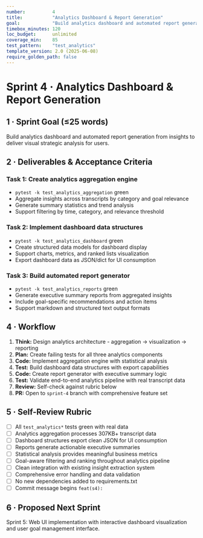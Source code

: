 ```yaml
---
number:          4
title:           "Analytics Dashboard & Report Generation"
goal:            "Build analytics dashboard and automated report generation from insights"
timebox_minutes: 120
loc_budget:      unlimited
coverage_min:    85
test_pattern:    "test_analytics"
template_version: 2.0 (2025-06-08)
require_golden_path: false
---
```


# Sprint 4 · Analytics Dashboard & Report Generation

## **1 · Sprint Goal (≤25 words)**

Build analytics dashboard and automated report generation from insights to deliver visual strategic analysis for users.

## **2 · Deliverables & Acceptance Criteria**

### Task 1: Create analytics aggregation engine
- `pytest -k test_analytics_aggregation` green
- Aggregate insights across transcripts by category and goal relevance
- Generate summary statistics and trend analysis
- Support filtering by time, category, and relevance threshold

### Task 2: Implement dashboard data structures  
- `pytest -k test_analytics_dashboard` green
- Create structured data models for dashboard display
- Support charts, metrics, and ranked lists visualization
- Export dashboard data as JSON/dict for UI consumption

### Task 3: Build automated report generator
- `pytest -k test_analytics_reports` green  
- Generate executive summary reports from aggregated insights
- Include goal-specific recommendations and action items
- Support markdown and structured text output formats

## **4 · Workflow**

1. **Think:** Design analytics architecture - aggregation → visualization → reporting
2. **Plan:** Create failing tests for all three analytics components  
3. **Code:** Implement aggregation engine with statistical analysis
4. **Test:** Build dashboard data structures with export capabilities
5. **Code:** Create report generator with executive summary logic
6. **Test:** Validate end-to-end analytics pipeline with real transcript data
7. **Review:** Self-check against rubric below
8. **PR:** Open to `sprint-4` branch with comprehensive feature set

## **5 · Self-Review Rubric**

- [ ] All `test_analytics*` tests green with real data
- [ ] Analytics aggregation processes 307KB+ transcript data
- [ ] Dashboard structures export clean JSON for UI consumption  
- [ ] Reports generate actionable executive summaries
- [ ] Statistical analysis provides meaningful business metrics
- [ ] Goal-aware filtering and ranking throughout analytics pipeline
- [ ] Clean integration with existing insight extraction system
- [ ] Comprehensive error handling and data validation
- [ ] No new dependencies added to requirements.txt
- [ ] Commit message begins `feat(s4):`

## **6 · Proposed Next Sprint**

Sprint 5: Web UI implementation with interactive dashboard visualization and user goal management interface. 
